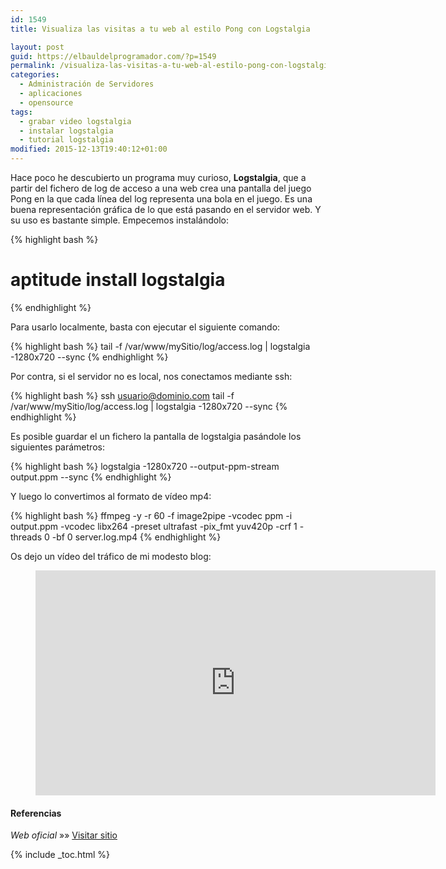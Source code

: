 ```yaml
---
id: 1549
title: Visualiza las visitas a tu web al estilo Pong con Logstalgia

layout: post
guid: https://elbauldelprogramador.com/?p=1549
permalink: /visualiza-las-visitas-a-tu-web-al-estilo-pong-con-logstalgia/
categories:
  - Administración de Servidores
  - aplicaciones
  - opensource
tags:
  - grabar video logstalgia
  - instalar logstalgia
  - tutorial logstalgia
modified: 2015-12-13T19:40:12+01:00
---
```

Hace poco he descubierto un programa muy curioso, **Logstalgia**, que a partir del fichero de log de acceso a una web crea una pantalla del juego Pong en la que cada línea del log representa una bola en el juego. Es una buena representación gráfica de lo que está pasando en el servidor web. Y su uso es bastante simple. Empecemos instalándolo:

{% highlight bash %}
# aptitude install logstalgia
{% endhighlight %}

Para usarlo localmente, basta con ejecutar el siguiente comando:  

{% highlight bash %}
tail -f /var/www/mySitio/log/access.log | logstalgia -1280x720 --sync
{% endhighlight %}

Por contra, si el servidor no es local, nos conectamos mediante ssh:

{% highlight bash %}
ssh usuario@dominio.com tail -f /var/www/mySitio/log/access.log | logstalgia -1280x720 --sync
{% endhighlight %}

Es posible guardar el un fichero la pantalla de logstalgia pasándole los siguientes parámetros:

{% highlight bash %}
logstalgia -1280x720 --output-ppm-stream output.ppm --sync
{% endhighlight %}

Y luego lo convertimos al formato de vídeo mp4:

{% highlight bash %}
ffmpeg -y -r 60 -f image2pipe -vcodec ppm -i output.ppm -vcodec libx264 -preset ultrafast -pix_fmt yuv420p -crf 1 -threads 0 -bf 0 server.log.mp4
{% endhighlight %}

Os dejo un vídeo del tráfico de mi modesto blog:

<figure>
  <iframe width="640" height="360" src="https://www.youtube-nocookie.com/embed/5pzMBg_vvo8" frameborder="0" allowfullscreen></iframe>
</figure>

#### Referencias

*Web oficial* »» <a href="https://code.google.com/p/logstalgia/" target="_blank">Visitar sitio</a>


{% include _toc.html %}
